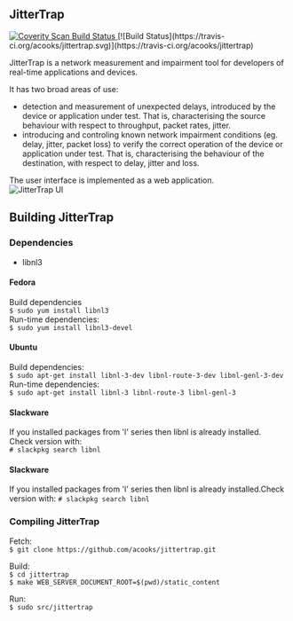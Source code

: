 ## JitterTrap

<a href="https://scan.coverity.com/projects/4088">
  <img alt="Coverity Scan Build Status"
       src="https://scan.coverity.com/projects/4088/badge.svg"/>
</a>
[![Build Status](https://travis-ci.org/acooks/jittertrap.svg)](https://travis-ci.org/acooks/jittertrap)

JitterTrap is a network measurement and impairment tool for developers of real-time applications and devices.

It has two broad areas of use:
* detection and measurement of unexpected delays, introduced by the device or application under test. That is, characterising the source behaviour with respect to throughput, packet rates, jitter.
* introducing and controling known network impairment conditions (eg. delay, jitter, packet loss) to verify the correct operation of the device or application under test. That is, characterising the behaviour of the destination, with respect to delay, jitter and loss.

The user interface is implemented as a web application.  
![JitterTrap UI](/docs/screenshots/jittertrap1.png?raw=true "JitterTrap Interface")

## Building JitterTrap
### Dependencies
* libnl3

#### Fedora  
Build dependencies  
`$ sudo yum install libnl3`  
Run-time dependencies:  
`$ sudo yum install libnl3-devel`

#### Ubuntu  
Build dependencies:  
`$ sudo apt-get install libnl-3-dev libnl-route-3-dev libnl-genl-3-dev`  
Run-time dependencies:  
`$ sudo apt-get install libnl-3 libnl-route-3 libnl-genl-3`

#### Slackware  
If you installed packages from 'l' series then libnl is already installed.  
Check version with:  
`# slackpkg search libnl`

#### Slackware  
If you installed packages from 'l' series then libnl is already
installed.Check version with:
`# slackpkg search libnl`  
### Compiling JitterTrap

Fetch:  
`$ git clone https://github.com/acooks/jittertrap.git`  

Build:  
`$ cd jittertrap`  
`$ make WEB_SERVER_DOCUMENT_ROOT=$(pwd)/static_content`

Run:  
`$ sudo src/jittertrap
`
